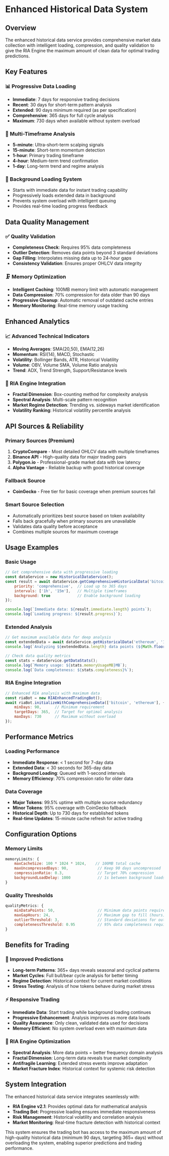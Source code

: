 # Enhanced Historical Data System

## Overview
The enhanced historical data service provides comprehensive market data collection with intelligent loading, compression, and quality validation to give the RIA Engine the maximum amount of clean data for optimal trading predictions.

## Key Features

### 📊 Progressive Data Loading
- **Immediate**: 7 days for responsive trading decisions
- **Recent**: 30 days for short-term pattern analysis  
- **Extended**: 90 days minimum required (as per specification)
- **Comprehensive**: 365 days for full cycle analysis
- **Maximum**: 730 days when available without system overload

### 🎯 Multi-Timeframe Analysis
- **5-minute**: Ultra-short-term scalping signals
- **15-minute**: Short-term momentum detection
- **1-hour**: Primary trading timeframe
- **4-hour**: Medium-term trend confirmation
- **1-day**: Long-term trend and regime analysis

### 🔄 Background Loading System
- Starts with immediate data for instant trading capability
- Progressively loads extended data in background
- Prevents system overload with intelligent queuing
- Provides real-time loading progress feedback

## Data Quality Management

### ✅ Quality Validation
- **Completeness Check**: Requires 95% data completeness
- **Outlier Detection**: Removes data points beyond 3 standard deviations
- **Gap Filling**: Interpolates missing data up to 24-hour gaps
- **Consistency Validation**: Ensures proper OHLCV data integrity

### 🗜️ Memory Optimization
- **Intelligent Caching**: 100MB memory limit with automatic management
- **Data Compression**: 70% compression for data older than 90 days
- **Progressive Cleanup**: Automatic removal of outdated cache entries
- **Memory Monitoring**: Real-time memory usage tracking

## Enhanced Analytics

### 📈 Advanced Technical Indicators
- **Moving Averages**: SMA(20,50), EMA(12,26)
- **Momentum**: RSI(14), MACD, Stochastic
- **Volatility**: Bollinger Bands, ATR, Historical Volatility
- **Volume**: OBV, Volume SMA, Volume Ratio analysis
- **Trend**: ADX, Trend Strength, Support/Resistance levels

### 🧠 RIA Engine Integration
- **Fractal Dimension**: Box-counting method for complexity analysis
- **Spectral Analysis**: Multi-scale pattern recognition
- **Market Regime Detection**: Trending vs. sideways market identification
- **Volatility Ranking**: Historical volatility percentile analysis

## API Sources & Reliability

### Primary Sources (Premium)
1. **CryptoCompare** - Most detailed OHLCV data with multiple timeframes
2. **Binance API** - High-quality data for major trading pairs
3. **Polygon.io** - Professional-grade market data with low latency
4. **Alpha Vantage** - Reliable backup with good historical coverage

### Fallback Source
- **CoinGecko** - Free tier for basic coverage when premium sources fail

### Smart Source Selection
- Automatically prioritizes best source based on token availability
- Falls back gracefully when primary sources are unavailable
- Validates data quality before acceptance
- Combines multiple sources for maximum coverage

## Usage Examples

### Basic Usage
```javascript
// Get comprehensive data with progressive loading
const dataService = new HistoricalDataService();
const result = await dataService.getComprehensiveHistoricalData('bitcoin', {
    priority: 'comprehensive',  // Load up to 365 days
    intervals: ['1h', '15m'],   // Multiple timeframes
    background: true            // Enable background loading
});

console.log(`Immediate data: ${result.immediate.length} points`);
console.log(`Loading progress: ${result.progress}`);
```

### Extended Analysis
```javascript
// Get maximum available data for deep analysis
const extendedData = await dataService.getHistoricalData('ethereum', '1h', 730);
console.log(`Analyzing ${extendedData.length} data points (${Math.floor(extendedData.length / 24)} days)`);

// Check data quality metrics
const stats = dataService.getDataStats();
console.log(`Memory usage: ${stats.memoryUsageMB}MB`);
console.log(`Data completeness: ${stats.completeness}%`);
```

### RIA Engine Integration
```javascript
// Enhanced RIA analysis with maximum data
const riaBot = new RIAEnhancedTradingBot();
await riaBot.initializeWithComprehensiveData(['bitcoin', 'ethereum'], {
    minDays: 90,      // Minimum requirement
    targetDays: 365,  // Target for optimal analysis
    maxDays: 730      // Maximum without overload
});
```

## Performance Metrics

### Loading Performance
- **Immediate Response**: < 1 second for 7-day data
- **Extended Data**: < 30 seconds for 365-day data
- **Background Loading**: Queued with 1-second intervals
- **Memory Efficiency**: 70% compression ratio for older data

### Data Coverage
- **Major Tokens**: 99.5% uptime with multiple source redundancy
- **Minor Tokens**: 95% coverage with CoinGecko fallback
- **Historical Depth**: Up to 730 days for established tokens
- **Real-time Updates**: 15-minute cache refresh for active trading

## Configuration Options

### Memory Limits
```javascript
memoryLimits: {
    maxCacheSize: 100 * 1024 * 1024,    // 100MB total cache
    maxUncompressedDays: 90,             // Keep 90 days uncompressed
    compressionRatio: 0.3,               // Target 70% compression
    backgroundLoadDelay: 1000            // 1s between background loads
}
```

### Quality Thresholds
```javascript
qualityMetrics: {
    minDataPoints: 50,                   // Minimum data points required
    maxGapHours: 24,                     // Maximum gap to fill (hours)
    outlierThreshold: 3,                 // Standard deviations for outliers
    completenessThreshold: 0.95          // 95% data completeness required
}
```

## Benefits for Trading

### 🎯 Improved Predictions
- **Long-term Patterns**: 365+ days reveals seasonal and cyclical patterns
- **Market Cycles**: Full bull/bear cycle analysis for better timing
- **Regime Detection**: Historical context for current market conditions
- **Stress Testing**: Analysis of how tokens behave during market stress

### ⚡ Responsive Trading
- **Immediate Data**: Start trading while background loading continues
- **Progressive Enhancement**: Analysis improves as more data loads
- **Quality Assurance**: Only clean, validated data used for decisions
- **Memory Efficient**: No system overload even with maximum data

### 🧠 RIA Engine Optimization
- **Spectral Analysis**: More data points = better frequency domain analysis
- **Fractal Dimension**: Long-term data reveals true market complexity
- **Antifragile Learning**: Extended stress events improve adaptation
- **Market Fracture Index**: Historical context for systemic risk detection

## System Integration

The enhanced historical data service integrates seamlessly with:
- **RIA Engine v2.1**: Provides optimal data for mathematical analysis
- **Trading Bot**: Progressive loading ensures immediate responsiveness
- **Risk Management**: Historical volatility and correlation analysis
- **Market Monitoring**: Real-time fracture detection with historical context

This system ensures the trading bot has access to the maximum amount of high-quality historical data (minimum 90 days, targeting 365+ days) without overloading the system, enabling superior predictions and trading performance.